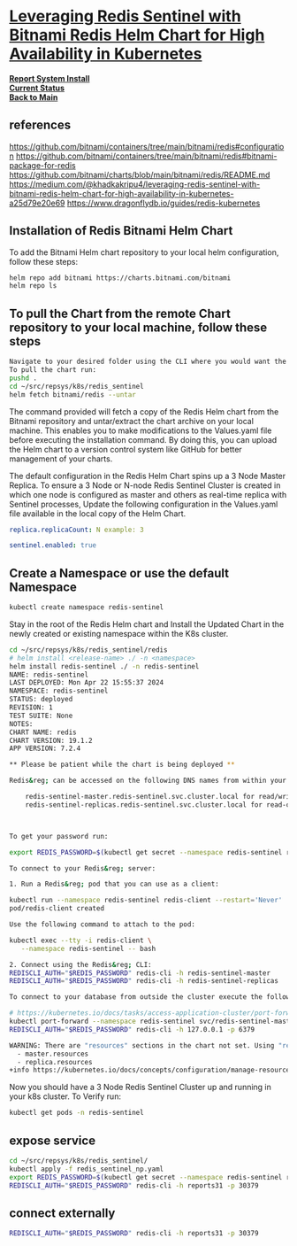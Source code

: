 # **[Leveraging Redis Sentinel with Bitnami Redis Helm Chart for High Availability in Kubernetes](https://medium.com/@khadkakripu4/leveraging-redis-sentinel-with-bitnami-redis-helm-chart-for-high-availability-in-kubernetes-a25d79e20e69)**

**[Report System Install](./report-system-install.md)**\
**[Current Status](../development/status/weekly/current_status.md)**\
**[Back to Main](../README.md)**

## references

<https://github.com/bitnami/containers/tree/main/bitnami/redis#configuration>
<https://github.com/bitnami/containers/tree/main/bitnami/redis#bitnami-package-for-redis>
<https://github.com/bitnami/charts/blob/main/bitnami/redis/README.md>
<https://medium.com/@khadkakripu4/leveraging-redis-sentinel-with-bitnami-redis-helm-chart-for-high-availability-in-kubernetes-a25d79e20e69>
<https://www.dragonflydb.io/guides/redis-kubernetes>

## Installation of Redis Bitnami Helm Chart

To add the Bitnami Helm chart repository to your local helm configuration, follow these steps:

```bash
helm repo add bitnami https://charts.bitnami.com/bitnami
helm repo ls
```

## To pull the Chart from the remote Chart repository to your local machine, follow these steps

```bash
Navigate to your desired folder using the CLI where you would want the chart to be pulled.
To pull the chart run:
pushd .
cd ~/src/repsys/k8s/redis_sentinel
helm fetch bitnami/redis --untar
```

The command provided will fetch a copy of the Redis Helm chart from the Bitnami repository and untar/extract the chart archive on your local machine. This enables you to make modifications to the Values.yaml file before executing the installation command. By doing this, you can upload the Helm chart to a version control system like GitHub for better management of your charts.

The default configuration in the Redis Helm Chart spins up a 3 Node Master Replica. To ensure a 3 Node or N-node Redis Sentinel Cluster is created in which one node is configured as master and others as real-time replica with Sentinel processes, Update the following configuration in the Values.yaml file available in the local copy of the Helm Chart.

```yaml
replica.replicaCount: N example: 3

sentinel.enabled: true
```

## Create a Namespace or use the default Namespace

```bash
kubectl create namespace redis-sentinel
```

Stay in the root of the Redis Helm chart and Install the Updated Chart in the newly created or existing namespace within the K8s cluster.

```bash
cd ~/src/repsys/k8s/redis_sentinel/redis
# helm install <release-name> ./ -n <namespace>
helm install redis-sentinel ./ -n redis-sentinel
NAME: redis-sentinel
LAST DEPLOYED: Mon Apr 22 15:55:37 2024
NAMESPACE: redis-sentinel
STATUS: deployed
REVISION: 1
TEST SUITE: None
NOTES:
CHART NAME: redis
CHART VERSION: 19.1.2
APP VERSION: 7.2.4

** Please be patient while the chart is being deployed **

Redis&reg; can be accessed on the following DNS names from within your cluster:

    redis-sentinel-master.redis-sentinel.svc.cluster.local for read/write operations (port 6379)
    redis-sentinel-replicas.redis-sentinel.svc.cluster.local for read-only operations (port 6379)



To get your password run:

export REDIS_PASSWORD=$(kubectl get secret --namespace redis-sentinel redis-sentinel -o jsonpath="{.data.redis-password}" | base64 -d)

To connect to your Redis&reg; server:

1. Run a Redis&reg; pod that you can use as a client:

kubectl run --namespace redis-sentinel redis-client --restart='Never'  --env REDIS_PASSWORD=$REDIS_PASSWORD  --image docker.io/bitnami/redis:7.2.4-debian-12-r12 --command -- sleep infinity
pod/redis-client created

Use the following command to attach to the pod:

kubectl exec --tty -i redis-client \
   --namespace redis-sentinel -- bash

2. Connect using the Redis&reg; CLI:
REDISCLI_AUTH="$REDIS_PASSWORD" redis-cli -h redis-sentinel-master
REDISCLI_AUTH="$REDIS_PASSWORD" redis-cli -h redis-sentinel-replicas

To connect to your database from outside the cluster execute the following commands:

# https://kubernetes.io/docs/tasks/access-application-cluster/port-forward-access-application-cluster/
kubectl port-forward --namespace redis-sentinel svc/redis-sentinel-master 6379:6379 
REDISCLI_AUTH="$REDIS_PASSWORD" redis-cli -h 127.0.0.1 -p 6379

WARNING: There are "resources" sections in the chart not set. Using "resourcesPreset" is not recommended for production. For production installations, please set the following values according to your workload needs:
  - master.resources
  - replica.resources
+info https://kubernetes.io/docs/concepts/configuration/manage-resources-containers/


```

Now you should have a 3 Node Redis Sentinel Cluster up and running in your k8s cluster. To Verify run:

```bash
kubectl get pods -n redis-sentinel
```

## expose service

```bash
cd ~/src/repsys/k8s/redis_sentinel/
kubectl apply -f redis_sentinel_np.yaml 
export REDIS_PASSWORD=$(kubectl get secret --namespace redis-sentinel redis-sentinel -o jsonpath="{.data.redis-password}" | base64 -d)
REDISCLI_AUTH="$REDIS_PASSWORD" redis-cli -h reports31 -p 30379
```

## connect externally

```bash
REDISCLI_AUTH="$REDIS_PASSWORD" redis-cli -h reports31 -p 30379

```

